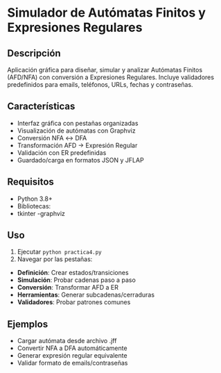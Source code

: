 # Simulador de Autómatas Finitos y Expresiones Regulares

## Descripción
Aplicación gráfica para diseñar, simular y analizar Autómatas Finitos (AFD/NFA) con conversión a Expresiones Regulares. Incluye validadores predefinidos para emails, teléfonos, URLs, fechas y contraseñas.

## Características
- Interfaz gráfica con pestañas organizadas
- Visualización de autómatas con Graphviz
- Conversión NFA ↔ DFA
- Transformación AFD → Expresión Regular
-  Validación con ER predefinidas
- Guardado/carga en formatos JSON y JFLAP

## Requisitos
- Python 3.8+
- Bibliotecas:
- tkinter
-graphviz

## Uso
1. Ejecutar `python practica4.py`
2. Navegar por las pestañas:
 - **Definición**: Crear estados/transiciones
 - **Simulación**: Probar cadenas paso a paso
 - **Conversión**: Transformar AFD a ER
 - **Herramientas**: Generar subcadenas/cerraduras
 - **Validadores**: Probar patrones comunes

## Ejemplos
- Cargar autómata desde archivo .jff
- Convertir NFA a DFA automáticamente
- Generar expresión regular equivalente
- Validar formato de emails/contraseñas
